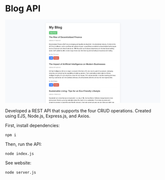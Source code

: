 # Blog API
![Screenshot of Website](./public/images/blog-api.png)

Developed a REST API that supports the four CRUD operations. Created using EJS, Node.js, Express.js, and Axios.

First, install dependencies:
```
npm i
```

Then, run the API:
``` 
node index.js
```

See website:
```
node server.js
```